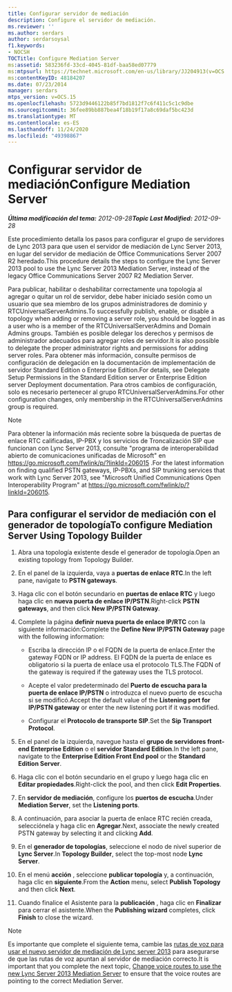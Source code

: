 ```yaml
---
title: Configurar servidor de mediación
description: Configure el servidor de mediación.
ms.reviewer: ''
ms.author: serdars
author: serdarsoysal
f1.keywords:
- NOCSH
TOCTitle: Configure Mediation Server
ms:assetid: 583236fd-33cd-4045-81df-baa58ed07779
ms:mtpsurl: https://technet.microsoft.com/en-us/library/JJ204913(v=OCS.15)
ms:contentKeyID: 48184207
ms.date: 07/23/2014
manager: serdars
mtps_version: v=OCS.15
ms.openlocfilehash: 5723d9446122b85f7bd1812f7c6f411c5c1c9dbe
ms.sourcegitcommit: 36fee89bb887bea4f18b19f17a8c69daf5bc423d
ms.translationtype: MT
ms.contentlocale: es-ES
ms.lasthandoff: 11/24/2020
ms.locfileid: "49398867"
---
```

# <a name="configure-mediation-server"></a><span data-ttu-id="496be-103">Configurar servidor de mediación</span><span class="sxs-lookup"><span data-stu-id="496be-103">Configure Mediation Server</span></span>

<div data-xmlns="http://www.w3.org/1999/xhtml">

<div class="topic" data-xmlns="http://www.w3.org/1999/xhtml" data-msxsl="urn:schemas-microsoft-com:xslt" data-cs="https://msdn.microsoft.com/">

<div data-asp="https://msdn2.microsoft.com/asp">



</div>

<div id="mainSection">

<div id="mainBody"><span data-ttu-id="496be-104">

<span> </span></span><span class="sxs-lookup"><span data-stu-id="496be-104">

<span> </span></span></span>

<span data-ttu-id="496be-105">_**Última modificación del tema:** 2012-09-28_</span><span class="sxs-lookup"><span data-stu-id="496be-105">_**Topic Last Modified:** 2012-09-28_</span></span>

<span data-ttu-id="496be-106">Este procedimiento detalla los pasos para configurar el grupo de servidores de Lync 2013 para que usen el servidor de mediación de Lync Server 2013, en lugar del servidor de mediación de Office Communications Server 2007 R2 heredado.</span><span class="sxs-lookup"><span data-stu-id="496be-106">This procedure details the steps to configure the Lync Server 2013 pool to use the Lync Server 2013 Mediation Server, instead of the legacy Office Communications Server 2007 R2 Mediation Server.</span></span>

<span data-ttu-id="496be-107">Para publicar, habilitar o deshabilitar correctamente una topología al agregar o quitar un rol de servidor, debe haber iniciado sesión como un usuario que sea miembro de los grupos administradores de dominio y RTCUniversalServerAdmins.</span><span class="sxs-lookup"><span data-stu-id="496be-107">To successfully publish, enable, or disable a topology when adding or removing a server role, you should be logged in as a user who is a member of the RTCUniversalServerAdmins and Domain Admins groups.</span></span> <span data-ttu-id="496be-108">También es posible delegar los derechos y permisos de administrador adecuados para agregar roles de servidor.</span><span class="sxs-lookup"><span data-stu-id="496be-108">It is also possible to delegate the proper administrator rights and permissions for adding server roles.</span></span> <span data-ttu-id="496be-109">Para obtener más información, consulte permisos de configuración de delegación en la documentación de implementación de servidor Standard Edition o Enterprise Edition.</span><span class="sxs-lookup"><span data-stu-id="496be-109">For details, see Delegate Setup Permissions in the Standard Edition server or Enterprise Edition server Deployment documentation.</span></span> <span data-ttu-id="496be-110">Para otros cambios de configuración, solo es necesario pertenecer al grupo RTCUniversalServerAdmins.</span><span class="sxs-lookup"><span data-stu-id="496be-110">For other configuration changes, only membership in the RTCUniversalServerAdmins group is required.</span></span>

<div>


> [!NOTE]  
> <span data-ttu-id="496be-111">Para obtener la información más reciente sobre la búsqueda de puertas de enlace RTC calificadas, IP-PBX y los servicios de Troncalización SIP que funcionan con Lync Server 2013, consulte "programa de interoperabilidad abierto de comunicaciones unificadas de Microsoft" en <A href="https://go.microsoft.com/fwlink/p/?linkid=206015">https://go.microsoft.com/fwlink/p/?linkId=206015</A> .</span><span class="sxs-lookup"><span data-stu-id="496be-111">For the latest information on finding qualified PSTN gateways, IP-PBXs, and SIP trunking services that work with Lync Server 2013, see "Microsoft Unified Communications Open Interoperability Program" at <A href="https://go.microsoft.com/fwlink/p/?linkid=206015">https://go.microsoft.com/fwlink/p/?linkId=206015</A>.</span></span>



</div>

<div>

## <a name="to-configure-mediation-server-using-topology-builder"></a><span data-ttu-id="496be-112">Para configurar el servidor de mediación con el generador de topología</span><span class="sxs-lookup"><span data-stu-id="496be-112">To configure Mediation Server Using Topology Builder</span></span>

1.  <span data-ttu-id="496be-113">Abra una topología existente desde el generador de topología.</span><span class="sxs-lookup"><span data-stu-id="496be-113">Open an existing topology from Topology Builder.</span></span>

2.  <span data-ttu-id="496be-114">En el panel de la izquierda, vaya a **puertas de enlace RTC**.</span><span class="sxs-lookup"><span data-stu-id="496be-114">In the left pane, navigate to **PSTN gateways**.</span></span>

3.  <span data-ttu-id="496be-115">Haga clic con el botón secundario en **puertas de enlace RTC** y luego haga clic en **nueva puerta de enlace IP/PSTN**.</span><span class="sxs-lookup"><span data-stu-id="496be-115">Right-click **PSTN gateways**, and then click **New IP/PSTN Gateway**.</span></span>

4.  <span data-ttu-id="496be-116">Complete la página **definir nueva puerta de enlace IP/RTC** con la siguiente información:</span><span class="sxs-lookup"><span data-stu-id="496be-116">Complete the **Define New IP/PSTN Gateway** page with the following information:</span></span>
    
      - <span data-ttu-id="496be-117">Escriba la dirección IP o el FQDN de la puerta de enlace.</span><span class="sxs-lookup"><span data-stu-id="496be-117">Enter the gateway FQDN or IP address.</span></span> <span data-ttu-id="496be-118">El FQDN de la puerta de enlace es obligatorio si la puerta de enlace usa el protocolo TLS.</span><span class="sxs-lookup"><span data-stu-id="496be-118">The FQDN of the gateway is required if the gateway uses the TLS protocol.</span></span>
    
      - <span data-ttu-id="496be-119">Acepte el valor predeterminado del **Puerto de escucha para la puerta de enlace IP/PSTN** o introduzca el nuevo puerto de escucha si se modificó.</span><span class="sxs-lookup"><span data-stu-id="496be-119">Accept the default value of the **Listening port for IP/PSTN gateway** or enter the new listening port if it was modified.</span></span>
    
      - <span data-ttu-id="496be-120">Configurar el **Protocolo de transporte SIP**.</span><span class="sxs-lookup"><span data-stu-id="496be-120">Set the **Sip Transport Protocol**.</span></span>

5.  <span data-ttu-id="496be-121">En el panel de la izquierda, navegue hasta el **grupo de servidores front-end Enterprise Edition** o el **servidor Standard Edition**.</span><span class="sxs-lookup"><span data-stu-id="496be-121">In the left pane, navigate to the **Enterprise Edition Front End pool** or the **Standard Edition Server**.</span></span>

6.  <span data-ttu-id="496be-122">Haga clic con el botón secundario en el grupo y luego haga clic en **Editar propiedades**.</span><span class="sxs-lookup"><span data-stu-id="496be-122">Right-click the pool, and then click **Edit Properties**.</span></span>

7.  <span data-ttu-id="496be-123">En **servidor de mediación**, configure los **puertos de escucha**.</span><span class="sxs-lookup"><span data-stu-id="496be-123">Under **Mediation Server**, set the **Listening ports**.</span></span>

8.  <span data-ttu-id="496be-124">A continuación, para asociar la puerta de enlace RTC recién creada, selecciónela y haga clic en **Agregar**.</span><span class="sxs-lookup"><span data-stu-id="496be-124">Next, associate the newly created PSTN gateway by selecting it and clicking **Add**.</span></span>

9.  <span data-ttu-id="496be-125">En el **generador de topologías**, seleccione el nodo de nivel superior de **Lync Server**.</span><span class="sxs-lookup"><span data-stu-id="496be-125">In **Topology Builder**, select the top-most node **Lync Server**.</span></span>

10. <span data-ttu-id="496be-126">En el menú **acción** , seleccione **publicar topología** y, a continuación, haga clic en **siguiente**.</span><span class="sxs-lookup"><span data-stu-id="496be-126">From the **Action** menu, select **Publish Topology** and then click **Next**.</span></span>

11. <span data-ttu-id="496be-127">Cuando finalice el Asistente para la **publicación** , haga clic en **Finalizar** para cerrar el asistente.</span><span class="sxs-lookup"><span data-stu-id="496be-127">When the **Publishing wizard** completes, click **Finish** to close the wizard.</span></span>

<div>


> [!NOTE]  
> <span data-ttu-id="496be-128">Es importante que complete el siguiente tema, cambie las <A href="change-voice-routes-to-use-the-new-lync-server-2013-mediation-server.md">rutas de voz para usar el nuevo servidor de mediación de Lync server 2013</A> para asegurarse de que las rutas de voz apuntan al servidor de mediación correcto.</span><span class="sxs-lookup"><span data-stu-id="496be-128">It is important that you complete the next topic, <A href="change-voice-routes-to-use-the-new-lync-server-2013-mediation-server.md">Change voice routes to use the new Lync Server 2013 Mediation Server</A> to ensure that the voice routes are pointing to the correct Mediation Server.</span></span>



<span data-ttu-id="496be-129"></div>

</div>

</div>

<span> </span>

</div>

</div>

</span><span class="sxs-lookup"><span data-stu-id="496be-129"></div>

</div>

</div>

<span> </span>

</div>

</div>

</span></span></div>

